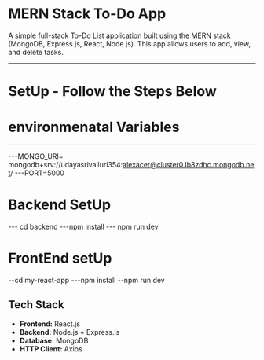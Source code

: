 # MERN Stack To-Do App

A simple full-stack To-Do List application built using the MERN stack (MongoDB, Express.js, React, Node.js). This app allows users to add, view, and delete tasks.

---
# SetUp - Follow the Steps Below

# environmenatal Variables
---
---MONGO_URI= mongodb+srv://udayasrivalluri354:alexacer@cluster0.lb8zdhc.mongodb.net/
---PORT=5000



# Backend SetUp
--- cd backend
---npm install 
--- npm  run dev

# FrontEnd setUp
--cd my-react-app
---npm install
--npm run dev 

##  Tech Stack

- **Frontend:** React.js
- **Backend:** Node.js + Express.js
- **Database:** MongoDB
- **HTTP Client:** Axios





